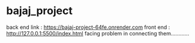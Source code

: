 # bajaj_project
back end link : https://bajaj-project-64fe.onrender.com
front end : http://127.0.0.1:5500/index.html
facing problem in connecting them............
